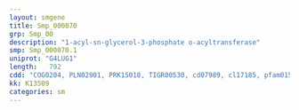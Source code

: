 ```yaml
---
layout: smgene
title: Smp_000070
grp: Smp_00
description: "1-acyl-sn-glycerol-3-phosphate o-acyltransferase"
smp: Smp_000070.1
uniprot: "G4LUG1"
length:   792
cdd: "COG0204, PLN02901, PRK15018, TIGR00530, cd07989, cl17185, pfam01553, smart00563"
kk: K13509
categories: sm
---
```

